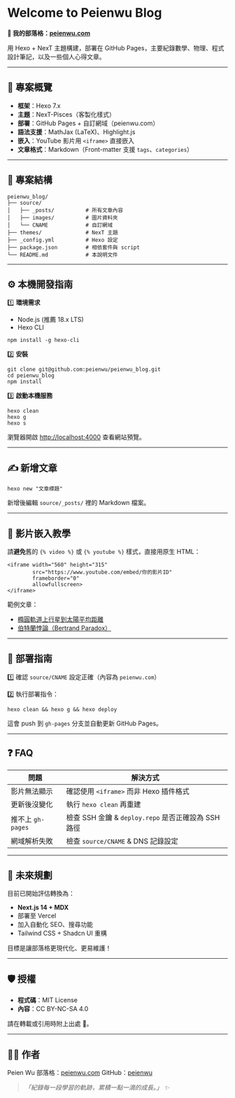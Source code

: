 # Welcome to Peienwu Blog

**🔗 我的部落格：[peienwu.com](https://peienwu.com)**

用 Hexo + NexT 主題構建，部署在 GitHub Pages，主要紀錄數學、物理、程式設計筆記，以及一些個人心得文章。

---

## 🚀 專案概覽

* **框架**：Hexo 7.x
* **主題**：NexT-Pisces（客製化樣式）
* **部署**：GitHub Pages + 自訂網域（peienwu.com）
* **語法支援**：MathJax (LaTeX)、Highlight.js
* **嵌入**：YouTube 影片用 `<iframe>` 直接嵌入
* **文章格式**：Markdown（Front-matter 支援 `tags`、`categories`）

---

## 📂 專案結構

```
peienwu_blog/
├── source/
│   ├── _posts/          # 所有文章內容
│   ├── images/          # 圖片資料夾
│   └── CNAME            # 自訂網域
├── themes/              # NexT 主題
├── _config.yml          # Hexo 設定
├── package.json         # 相依套件與 script
└── README.md            # 本說明文件
```

---

## ⚙️ 本機開發指南

1️⃣ **環境需求**

* Node.js (推薦 18.x LTS)
* Hexo CLI

```
npm install -g hexo-cli
```

2️⃣ **安裝**

```
git clone git@github.com:peienwu/peienwu_blog.git
cd peienwu_blog
npm install
```

3️⃣ **啟動本機服務**

```
hexo clean
hexo g
hexo s
```

瀏覽器開啟 [http://localhost:4000](http://localhost:4000) 查看網站預覽。

---

## ✍️ 新增文章

```
hexo new "文章標題"
```

新增後編輯 `source/_posts/` 裡的 Markdown 檔案。

---

## 🎥 影片嵌入教學

請**避免**舊的 `{% video %}` 或 `{% youtube %}` 樣式，直接用原生 HTML：

```
<iframe width="560" height="315"
        src="https://www.youtube.com/embed/你的影片ID"
        frameborder="0"
        allowfullscreen>
</iframe>
```

範例文章：

* [橢圓軌道上行星到太陽平均距離](https://peienwu.com/Gravity2/)
* [伯特蘭悖論（Bertrand Paradox）](https://peienwu.com/bertrand/)

---

## 🚀 部署指南

1️⃣ 確認 `source/CNAME` 設定正確（內容為 `peienwu.com`）

2️⃣ 執行部署指令：

```
hexo clean && hexo g && hexo deploy
```

這會 push 到 `gh-pages` 分支並自動更新 GitHub Pages。

---

## ❓ FAQ

| 問題             | 解決方式                                    |
| -------------- | --------------------------------------- |
| 影片無法顯示         | 確認使用 `<iframe>` 而非 Hexo 插件格式            |
| 更新後沒變化         | 執行 `hexo clean` 再重建                     |
| 推不上 `gh-pages` | 檢查 SSH 金鑰 & `deploy.repo` 是否正確設為 SSH 路徑 |
| 網域解析失敗         | 檢查 `source/CNAME` & DNS 記錄設定            |

---

## 🚧 未來規劃

目前已開始評估轉換為：

* **Next.js 14 + MDX**
* 部署至 Vercel
* 加入自動化 SEO、搜尋功能
* Tailwind CSS + Shadcn UI 重構

目標是讓部落格更現代化、更易維護！

---

## 🛡 授權

* **程式碼**：MIT License
* **內容**：CC BY-NC-SA 4.0

請在轉載或引用時附上出處 🙌。

---

## 🙋‍♂️ 作者

Peien Wu
部落格：[peienwu.com](https://peienwu.com)
GitHub：[peienwu](https://github.com/peienwu)

> *「紀錄每一段學習的軌跡，累積一點一滴的成長。」 ✨*
